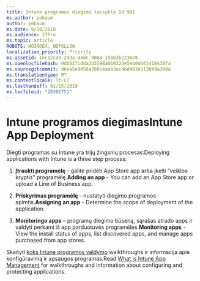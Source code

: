 ```yaml
---
title: Intune programos diegimo taisyklė Id 991
ms.author: pebaum
author: pebaum
ms.date: 9/10/2018
ms.audience: ITPro
ms.topic: article
ROBOTS: NOINDEX, NOFOLLOW
localization_priority: Priority
ms.assetid: 1ec12c49-243a-44dc-9084-15863b223078
ms.openlocfilehash: 0db627cdda2b5598a01032de5eb0d4614184307a
ms.sourcegitcommit: d6ea5e9458a2b8ceaab3ac4bd483e1130b9a398a
ms.translationtype: MT
ms.contentlocale: lt-LT
ms.lasthandoff: 01/15/2019
ms.locfileid: "28301751"
---
```

# <a name="intune-app-deployment"></a><span data-ttu-id="70b18-102">Intune programos diegimas</span><span class="sxs-lookup"><span data-stu-id="70b18-102">Intune App Deployment</span></span>

<span data-ttu-id="70b18-103">Diegti programas su Intune yra trijų žingsnių procesas:</span><span class="sxs-lookup"><span data-stu-id="70b18-103">Deploying applications with Intune is a three step process:</span></span>
  
1. <span data-ttu-id="70b18-104">**Įtraukti programėlę** - galite pridėti App Store app arba įkelti "veiklos kryptis" programėlę.</span><span class="sxs-lookup"><span data-stu-id="70b18-104">**Adding an app** - You can add an App Store app or upload a Line of Business app.</span></span> 
    
2. <span data-ttu-id="70b18-105">**Priskyrimas programėlę** - nustatyti diegimo programos apimtis.</span><span class="sxs-lookup"><span data-stu-id="70b18-105">**Assigning an app** - Determine the scope of deployment of the application.</span></span> 
    
3. <span data-ttu-id="70b18-106">**Monitoringo apps** – programų diegimo būseną, sąrašas atrado apps ir valdyti perkami iš app parduotuvės programėles.</span><span class="sxs-lookup"><span data-stu-id="70b18-106">**Monitoring apps** - View the install status of apps, list discovered apps, and manage apps purchased from app stores.</span></span> 
    
<span data-ttu-id="70b18-107">Skaityti [koks Intune programos valdymo](https://docs.microsoft.com/intune/app-management) walkthroughs ir informacija apie konfigūravimą ir apsaugos programas.</span><span class="sxs-lookup"><span data-stu-id="70b18-107">Read [What is Intune App Management](https://docs.microsoft.com/intune/app-management) for walkthroughs and information about configuring and protecting applications.</span></span> 
  

